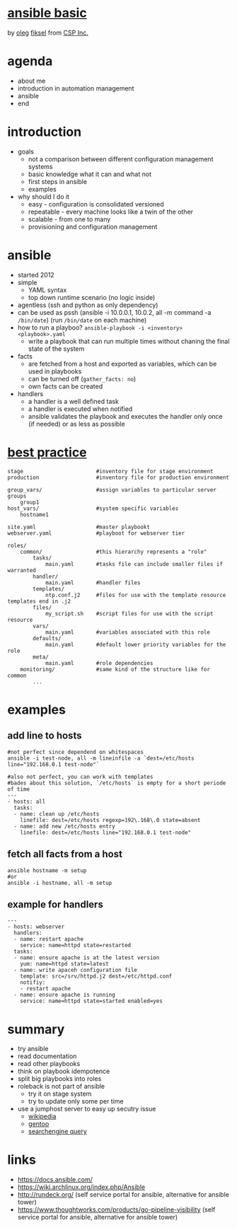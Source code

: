 # [ansible basic](http://programm.froscon.de/2015/events/1512.html)

by [oleg](oleg@fiksel.info) [fiksel](http://fiksel.info) from [CSP Inc.](http://www.cspi.com/)

# agenda

* about me
* introduction in automation management
* ansible
* end

# introduction

* goals
    * not a comparison between different configuration management systems
    * basic knowledge what it can and what not
    * first steps in ansible
    * examples
* why should I do it
    * easy -  configuration is consolidated versioned
    * repeatable - every machine looks like a twin of the other
    * scalable - from one to many
    * provisioning and configuration management

# ansible

* started 2012
* simple
    * YAML syntax
    * top down runtime scenario (no logic inside)
* agentless (ssh and python as only dependency)
* can be used as pssh (ansible -i 10.0.0.1, 10.0.2, all -m command -a `/bin/date`)  (run `/bin/date` on each machine)
* how to run a playboo? `ansible-playbook -i <inventory> <playbook>.yaml`
    * write a playbook that can run multiple times without chaning the final state of the system
* facts
    * are fetched from a host and exported as variables, which can be used in playbooks
    * can be turned off (`gather_facts: no`)
    * own facts can be created
* handlers
    * a handler is a well defined task
    * a handler is executed when notified
    * ansible validates the playbook and executes the handler only once (if needed) or as less as possible

# [best practice](https://docs.ansible.com/playbooks_best_practices.html)

```
stage                       #inventory file for stage environment
production                  #inventory file for production environment

group_vars/                 #assign variables to particular server groups
    group1
host_vars/                  #system specific variables
    hostname1

site.yaml                   #master playbookt
webserver.yaml              #playboot for webserver tier

roles/
    common/                 #this hierarchy represents a "role"
        tasks/
            main.yaml       #tasks file can include smaller files if warranted
        handler/
            main.yaml       #handler files
        templates/
            ntp.conf.j2     #files for use with the template resource templates end in .j2
        files/
            my_script.sh    #script files for use with the script resource
        vars/
            main.yaml       #variables associated with this role
        defaults/
            main.yaml       #default lower priority variables for the role
        meta/
            main.yaml       #role dependencies
    monitoring/             #same kind of the structure like for common
        ...
```

# examples

## add line to hosts

```
#not perfect since dependend on whitespaces
ansible -i test-node, all -m lineinfile -a `dest=/etc/hosts line="192.168.0.1 test-node"`
```

```
#also not perfect, you can work with templates
#bades about this solution, `/etc/hosts` is empty for a short periode of time
---
- hosts: all
  tasks:
  - name: clean up /etc/hosts
    linefile: dest=/etc/hosts regexp=192\.168\.0 state=absent
  - name: add new /etc/hosts entry
    linefile: dest=/etc/hosts line="192.168.0.1 test-node"
```

## fetch all facts from a host


```
ansible hostname -m setup
#or
ansible -i hostname, all -m setup
```

## example for handlers

```
---
- hosts: webserver
  handlers:
  - name: restart apache
    service: name=httpd state=restarted
  tasks:
  - name: ensure apache is at the latest version
    yum: name=httpd state=latest
  - name: write apaceh configuration file
    template: src=/srv/httpd.j2 dest=/etc/httpd.conf
    notifiy:
    - restart apache
  - name: ensure apache is running
    service: name=httpd state=started enabled=yes
```

# summary

* try ansible
* read documentation
* read other playbooks
* think on playbook idempotence
* split big playbooks into roles
* roleback is not part of ansible
    * try it on stage system
    * try to update only some per time
* use a jumphost server to easy up secutry issue
    * [wikipedia](https://en.wikipedia.org/wiki/Jump_Server)
    * [gentoo](https://wiki.gentoo.org/wiki/SSH_jump_host)
    * [searchengine query](https://duckduckgo.com/?q=jumphost)

# links

* https://docs.ansible.com/
* https://wiki.archlinux.org/index.php/Ansible
* http://rundeck.org/ (self service portal for ansible, alternative for ansible tower)
* https://www.thoughtworks.com/products/go-pipeline-visibility (self service portal for ansible, alternative for ansible tower)
